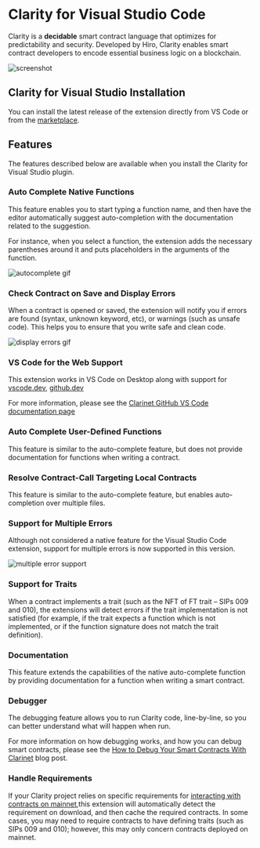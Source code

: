 # Clarity for Visual Studio Code

Clarity is a **decidable** smart contract language that optimizes for predictability and security. Developed by Hiro, Clarity enables smart contract developers to encode essential business logic on a blockchain.

![screenshot](images/screenshot.png)

## Clarity for Visual Studio Installation

You can install the latest release of the extension directly from VS Code or from the [marketplace](https://marketplace.visualstudio.com/items?itemName=hirosystems.clarity-lsp).
## Features

The features described below are available when you install the Clarity for Visual Studio plugin.

### Auto Complete Native Functions

This feature enables you to start typing a function name, and then have the editor automatically suggest auto-completion with the documentation related to the suggestion.

For instance, when you select a function, the extension adds the necessary parentheses around it and puts placeholders in the arguments of the function.

![autocomplete gif](images/autocomplete.gif)

### Check Contract on Save and Display Errors

When a contract is opened or saved, the extension will notify you if errors are found (syntax, unknown keyword, etc), or warnings (such as unsafe code). This helps you to ensure that you write safe and clean code.

![display errors gif](images/errors.gif)

### VS Code for the Web Support

This extension works in VS Code on Desktop along with support for [vscode.dev](https://vscode.dev/), [github.dev](https://github.dev/github/dev)

For more information, please see the [Clarinet GitHub VS Code documentation page](https://github.com/hirosystems/clarinet/blob/develop/components/clarity-vscode/README.md)

### Auto Complete User-Defined Functions

This feature is similar to the auto-complete feature, but does not provide documentation for functions when writing a contract.

### Resolve Contract-Call Targeting Local Contracts

This feature is similar to the auto-complete feature, but enables auto-completion over multiple files.

### Support for Multiple Errors

Although not considered a native feature for the Visual Studio Code extension, support for multiple errors is now supported in this version.

![multiple error support](images/multicontract.gif)
### Support for Traits

When a contract implements a trait (such as the NFT of FT trait – SIPs 009 and 010), the extensions will detect errors if the trait implementation is not satisfied (for example, if the trait expects a function which is not implemented, or if the function signature does not match the trait definition).

### Documentation

This feature extends the capabilities of the native auto-complete function by providing documentation for a function when writing a smart contract.

### Debugger

The debugging feature allows you to run Clarity code, line-by-line, so you can better understand what will happen when run.

For more information on how debugging works, and how you can debug smart contracts, please see the [How to Debug Your Smart Contracts With Clarinet](https://www.hiro.so/blog/how-to-debug-your-smart-contracts-with-clarinet) blog post.

### Handle Requirements

If your Clarity project relies on specific requirements for [interacting with contracts on mainnet](https://github.com/hirosystems/clarinet#interacting-with-contracts-deployed-on-mainnet),this extension will automatically detect the requirement 
on download, and then cache the required contracts. In some cases, you may need to require contracts to have
defining traits (such as SIPs 009 and 010); however, this may only concern contracts deployed on mainnet.
